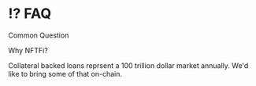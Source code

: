 # ⁉ FAQ

Common Question

Why NFTFi?

Collateral backed loans reprsent a 100 trillion dollar market annually. We'd like to bring some of that on-chain.
